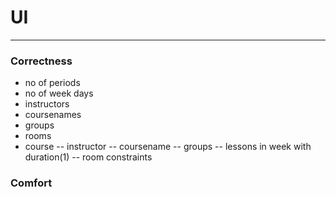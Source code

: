 # UI
---
### Correctness
 - no of periods
 - no of week days
 - instructors
 - coursenames
 - groups
 - rooms
 - course
 -- instructor
 -- coursename
 -- groups
 -- lessons in week with duration(1)
 -- room constraints
### Comfort

